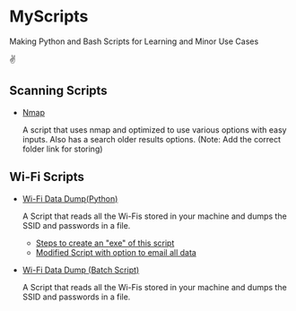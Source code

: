 # MyScripts
Making Python and Bash Scripts for Learning and Minor Use Cases

✌

## Scanning Scripts
    
- [Nmap](https://github.com/Qb3r/MyScripts/blob/main/Scanning/nmap_script.sh)

    A script that uses nmap and optimized to use various options with easy inputs. Also has a search older results options. 
    (Note: Add the correct folder link for storing)

## Wi-Fi Scripts

- [Wi-Fi Data Dump(Python)](https://github.com/Qb3r/MyScripts/blob/main/Wi-Fi/Wi-Fi_passwordump.py)

    A Script that reads all the Wi-Fis stored in your machine and dumps the SSID and passwords in a file.

    - [Steps to create an "exe" of this script](https://github.com/Qb3r/MyScripts/blob/main/Wi-Fi/Create_exe_from_py.md)
    - [Modified Script with option to email all data](https://github.com/Qb3r/MyScripts/tree/main/Wi-Fi/Email_Mod)

- [Wi-Fi Data Dump (Batch Script)](https://github.com/Qb3r/MyScripts/blob/main/Wi-Fi/Wi-Fi_password_dump.bat)

    A Script that reads all the Wi-Fis stored in your machine and dumps the SSID and passwords in a file.
